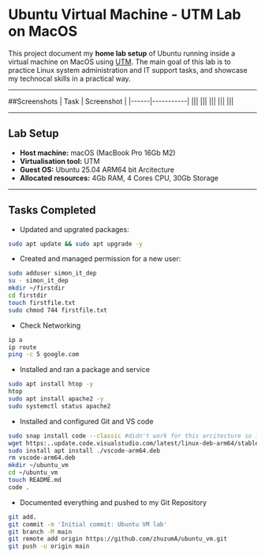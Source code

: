 # Ubuntu Virtual Machine - UTM Lab on MacOS

This project document my **home lab setup** of Ubuntu running inside a virtual machine on MacOS using [UTM](https://mac.getutm.appmac.). 
The main goal of this lab is to practice Linux system administration and IT support tasks, and showcase my technocal skills in a practical way. 

---
##Screenshots
| Task | Screenshot |
|------|-----------|
|||
|||
|||
|||
|||

---

## Lab Setup
- **Host machine:** macOS (MacBook Pro 16Gb M2)
- **Virtualisation tool:** UTM
- **Guest OS:** Ubuntu 25.04 ARM64 bit Arcitecture
- **Allocated resources:** 4Gb RAM, 4 Cores CPU, 30Gb Storage


---

## Tasks Completed

- Updated and upgrated packages:
```bash
sudo apt update && sudo apt upgrade -y
```

- Created and managed permission for a new user:
```bash
sudo adduser simon_it_dep
su - simon_it_dep
mkdir ~/firstdir
cd firstdir
touch firstfile.txt
sudo chmod 744 firstfile.txt
```

- Check Networking
```bash
ip a
ip route
ping -c 5 google.com
```

- Installed and ran a package and service
```bash
sudo apt install htop -y
htop
sudo apt install apache2 -y
sudo systemctl status apache2
```

- Installed and configured Git and VS code
```bash
sudo snap install code --classic #didn't work for this arcitecture so i downloaded directly the package from the site
wget https:..update.code.visualstudio.com/latest/linux-deb-arm64/stable -O vscode-arm64.deb
sudo install apt install ./vscode-arm64.deb
rm vscode-arm64.deb
mkdir ~/ubuntu_vm
cd ~/ubuntu_vm
touch README.md
code .
```

- Documented everything and pushed to my Git Repository 
```bash
git add.
git commit -m 'Initial commit: Ubuntu VM lab'
git branch -M main
git remote add origin https://github.com/zhuzumA/ubuntu_vm.git
git push -u origin main
```